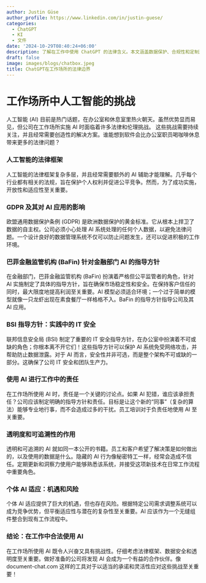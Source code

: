 ```yaml
---
author: Justin Güse
author_profile: https://www.linkedin.com/in/justin-guese/
categories:
  - ChatGPT
  - KI
  - 文件
date: '2024-10-29T08:40:24+06:00'
description: 了解在工作中使用 ChatGPT 的法律含义。本文涵盖数据保护、合规性和定制选项！
draft: false
image: images/blogs/chatbox.jpeg
title: ChatGPT在工作场所的法律边界
---
```


# 工作场所中人工智能的挑战

人工智能 (AI) 目前是热门话题，在办公室和休息室里热火朝天。虽然优势显而易见，但公司在工作场所实施 AI 时面临着许多法律和伦理挑战。 这些挑战需要持续关注，并且经常需要创造性的解决方案。谁能想到软件会比办公室职员喝咖啡休息带来更多的法律问题？

### 人工智能的法律框架

人工智能的法律框架复杂多层，并且经常需要额外的 AI 辅助才能理解。几乎每个行业都有相关的法规，旨在保护个人权利并促进公平竞争。然而，为了成功实施，开放性和适应性至关重要。

### GDPR 及其对 AI 应用的影响

欧盟通用数据保护条例 (GDPR) 是欧洲数据保护的黄金标准。它从根本上捍卫了数据的自主权。公司必须小心处理 AI 系统处理的任何个人数据，以避免法律问题。一个设计良好的数据管理系统不仅可以防止问题发生，还可以促进积极的工作环境。

### 巴菲金融监管机构 (BaFin) 针对金融部门 AI 的指导方针

在金融部门，巴菲金融监管机构 (BaFin) 扮演着严格但公平监管者的角色，针对 AI 实施制定了具体的指导方针，旨在确保市场稳定性和安全。在保持客户信任的同时，最大限度地提高利润至关重要。AI 模型必须适合环境；一个过于简单的模型就像一只龙虾出现在素食餐厅一样格格不入。BaFin 的指导方针指导公司及其 AI 应用。

### BSI 指导方针：实践中的 IT 安全

联邦信息安全局 (BSI) 制定了重要的 IT 安全指导方针，在办公室中扮演着不可或缺的角色；你根本离不开它们！这些指导方针可以保护 AI 系统免受网络攻击，并帮助防止数据泄露。对于 AI 而言，安全性并非可选，而是整个架构不可或缺的一部分。这确保了公司 IT 安全和团队生产力。

### 使用 AI 进行工作中的责任

在工作场所使用 AI 时，责任是一个关键的讨论点。如果 AI 犯错，谁应该承担责任？公司应该制定明确的指导方针和责任。目标是让这个新的“同事”（复杂的算法）能够专业地行事，而不会造成过多的干扰。员工培训对于负责任地使用 AI 至关重要。

### 透明度和可追溯性的作用

透明和可追溯的 AI 就如同一本公开的书籍。员工和客户希望了解决策是如何做出的，以及使用的数据是什么。隐藏的 AI 行为像秘密特工一样，经常会造成不信任。定期更新和洞察力使用户能够熟悉该系统，并接受这项新技术在日常工作流程中重要角色。

### 个体 AI 适应：机遇和风险

个体 AI 适应提供了巨大的机遇，但也存在风险。根据特定公司需求调整系统可以成为竞争优势，但平衡适应性与潜在的复杂性至关重要。AI 应该作为一个无缝组件整合到现有工作流程中。

### 结论：在工作中合法使用 AI

在工作场所使用 AI 既令人兴奋又具有挑战性。仔细考虑法律框架、数据安全和透明度至关重要。做好准备的公司将发现 AI 会成为一个有益的合作伙伴。像 document-chat.com 这样的工具对于以适当的承诺和灵活性应对这些挑战至关重要！
